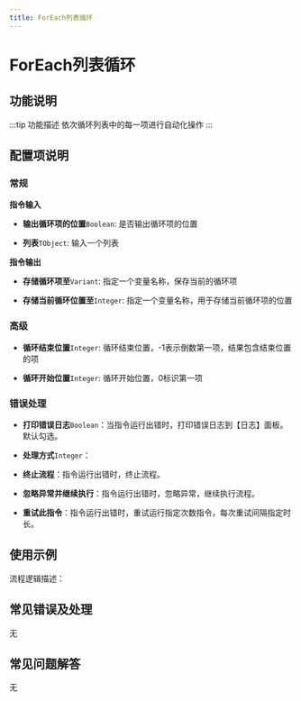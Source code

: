 ```yaml
---
title: ForEach列表循环
---
```


# ForEach列表循环

## 功能说明

:::tip 功能描述
依次循环列表中的每一项进行自动化操作
:::

## 配置项说明

### 常规

**指令输入**

- **输出循环项的位置**`Boolean`: 是否输出循环项的位置

- **列表**`TObject`: 输入一个列表


**指令输出**

- **存储循环项至**`Variant`: 指定一个变量名称，保存当前的循环项

- **存储当前循环位置至**`Integer`: 指定一个变量名称，用于存储当前循环项的位置

### 高级

- **循环结束位置**`Integer`: 循环结束位置，-1表示倒数第一项，结果包含结束位置的项

- **循环开始位置**`Integer`: 循环开始位置，0标识第一项

### 错误处理

- **打印错误日志**`Boolean`：当指令运行出错时，打印错误日志到【日志】面板。默认勾选。

- **处理方式**`Integer`：

 - **终止流程**：指令运行出错时，终止流程。

 - **忽略异常并继续执行**：指令运行出错时，忽略异常，继续执行流程。

 - **重试此指令**：指令运行出错时，重试运行指定次数指令，每次重试间隔指定时长。

## 使用示例

流程逻辑描述：

## 常见错误及处理

无

## 常见问题解答

无

